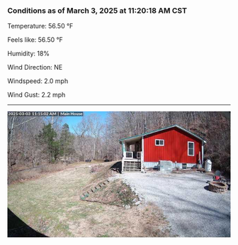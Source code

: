 ### Conditions as of March 3, 2025 at 11:20:18 AM CST 

Temperature: 56.50 &deg;F

Feels like: 56.50 &deg;F

Humidity: 18%

Wind Direction: NE

Windspeed: 2.0 mph

Wind Gust: 2.2 mph

---

<img src="./images/latest.jpeg"/>

